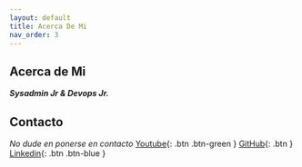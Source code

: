 ```yaml
---
layout: default
title: Acerca De Mi
nav_order: 3
---
```


## Acerca de Mi

**_Sysadmin Jr & Devops Jr._**

## Contacto

_No dude en ponerse en contacto_
[Youtube](https://www.youtube.com/channel/UCledsaFq1uBeyGbmxzSG_4Q){: .btn .btn-green }
[GitHub](https://github.com/Lucho00Cuba){: .btn }
[Linkedin](https://www.linkedin.com/in/luis-octavio-mota-verdasco-sys-admin/){: .btn .btn-blue }
